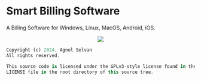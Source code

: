 # Smart Billing Software

A Billing Software for Windows, Linux, MacOS, Android, iOS.

<p align="center">
 <a href="https://flutter.dev/" style="text-decoration:none" area-label="flutter">
    <img src="https://img.shields.io/badge/Platform-Flutter%203.22.3-blue">
  </a>
</p>

```dart
Copyright (c) 2024, Agnel Selvan
All rights reserved.

This source code is licensed under the GPLv3-style license found in the
LICENSE file in the root directory of this source tree.
```